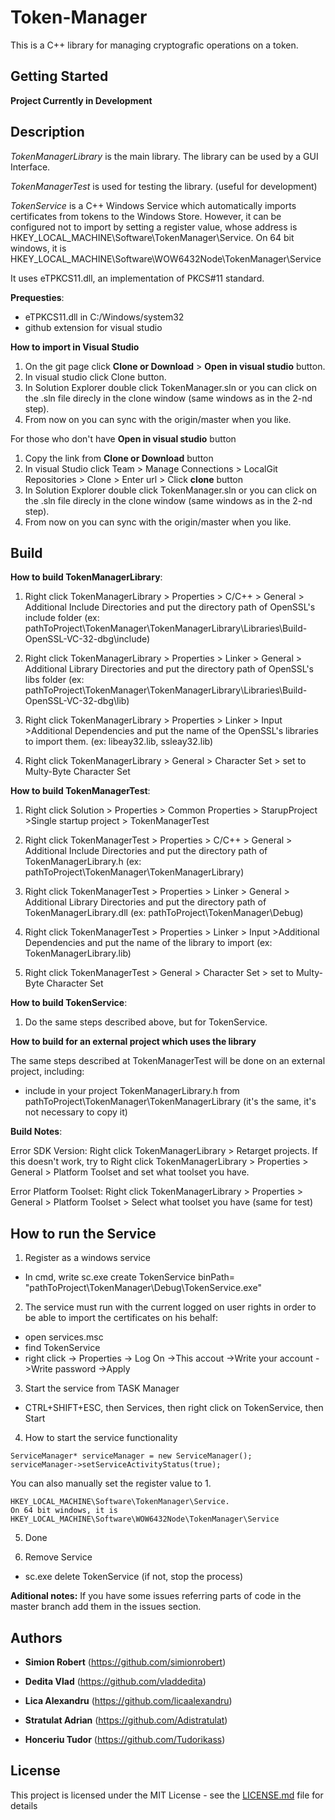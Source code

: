 # Token-Manager
This is a C++ library for managing cryptografic operations on a token. 

## Getting Started

**Project Currently in Development**

## Description

*TokenManagerLibrary* is the main library. The library can be used by a GUI Interface.

*TokenManagerTest* is used for testing the library. (useful for development)

*TokenService* is a C++ Windows Service which automatically imports certificates from tokens to the Windows Store. However, it can be configured not to import by setting a register value, whose address is HKEY_LOCAL_MACHINE\Software\TokenManager\Service. On 64 bit windows, it is HKEY_LOCAL_MACHINE\Software\WOW6432Node\TokenManager\Service

It uses eTPKCS11.dll, an implementation of PKCS#11 standard.

**Prequesties**:
- eTPKCS11.dll in C:/Windows/system32
- github extension for visual studio

**How to import in Visual Studio**
1. On the git page click **Clone or Download** > **Open in visual studio** button.
2. In visual studio click Clone button. 
3. In Solution Explorer double click TokenManager.sln or you can click on the .sln file direcly in the clone window (same windows as in the 2-nd step).
4. From now on you can sync with the origin/master when you like.

For those who don't have **Open in visual studio** button
1. Copy the link from  **Clone or Download** button
2. In visual Studio click Team > Manage Connections > LocalGit Repositories > Clone > Enter url > Click **clone** button
3. In Solution Explorer double click TokenManager.sln or you can click on the .sln file direcly in the clone window (same windows as in the 2-nd step).
4. From now on you can sync with the origin/master when you like.

## Build
**How to build TokenManagerLibrary**:
1. Right click TokenManagerLibrary > Properties > C/C++ > General > Additional Include Directories and put the directory path of OpenSSL's include folder (ex: pathToProject\TokenManager\TokenManagerLibrary\Libraries\Build-OpenSSL-VC-32-dbg\include)

3. Right click TokenManagerLibrary > Properties > Linker > General > Additional Library Directories and put the directory path of OpenSSL's libs folder (ex: pathToProject\TokenManager\TokenManagerLibrary\Libraries\Build-OpenSSL-VC-32-dbg\lib)

4. Right click TokenManagerLibrary > Properties > Linker > Input >Additional Dependencies and put the name of the OpenSSL's libraries to import them. (ex: libeay32.lib, ssleay32.lib)

5. Right click TokenManagerLibrary > General > Character Set > set to Multy-Byte Character Set

**How to build TokenManagerTest**:
1. Right click Solution > Properties > Common Properties > StarupProject >Single startup project > TokenManagerTest

2. Right click TokenManagerTest > Properties > C/C++ > General > Additional Include Directories and put the directory path of TokenManagerLibrary.h (ex: pathToProject\TokenManager\TokenManagerLibrary)

3. Right click TokenManagerTest > Properties > Linker > General > Additional Library Directories and put the directory path of TokenManagerLibrary.dll (ex: pathToProject\TokenManager\Debug)

4. Right click TokenManagerTest > Properties > Linker > Input >Additional Dependencies and put the name of the library to import 
(ex: TokenManagerLibrary.lib)

5. Right click TokenManagerTest > General > Character Set > set to Multy-Byte Character Set

**How to build TokenService**:
1. Do the same steps described above, but for TokenService.

**How to build for an external project which uses the library**

The same steps described at TokenManagerTest will be done on an external project, including:
- include in your project TokenManagerLibrary.h from pathToProject\TokenManager\TokenManagerLibrary (it's the same, it's not necessary to copy it)

**Build Notes**:

Error SDK Version: Right click TokenManagerLibrary > Retarget projects. 
If this doesn't work, try to  Right click TokenManagerLibrary > Properties > General > Platform Toolset and set what toolset you have.

Error Platform Toolset: Right click TokenManagerLibrary > Properties > General > Platform Toolset > Select what toolset you have (same for test)

## How to run the Service
1. Register as a windows service
- In cmd, write sc.exe create TokenService binPath= "pathToProject\TokenManager\Debug\TokenService.exe"

2. The service must run with the current logged on user rights in order to be able to import the certificates on his behalf:
- open services.msc
- find TokenService
- right click -> Properties -> Log On ->This accout ->Write your account ->Write password ->Apply

3. Start the service from TASK Manager
- CTRL+SHIFT+ESC, then Services, then right click on TokenService, then Start

4. How to start the service functionality
```
ServiceManager* serviceManager = new ServiceManager();
serviceManager->setServiceActivityStatus(true);
```
You can also manually set the register value to 1.
```
HKEY_LOCAL_MACHINE\Software\TokenManager\Service. 
On 64 bit windows, it is HKEY_LOCAL_MACHINE\Software\WOW6432Node\TokenManager\Service
```
5. Done

6. Remove Service
- sc.exe delete TokenService (if not, stop the process)


**Aditional notes:**
If you have some issues referring parts of code in the master branch add them in the issues section.

## Authors

* **Simion Robert** (https://github.com/simionrobert)
* **Dedita Vlad** (https://github.com/vladdedita)
* **Lica Alexandru** (https://github.com/licaalexandru)
* **Stratulat Adrian** (https://github.com/Adistratulat)

* **Honceriu Tudor** (https://github.com/Tudorikass)

## License

This project is licensed under the MIT License - see the [LICENSE.md](LICENSE.md) file for details
